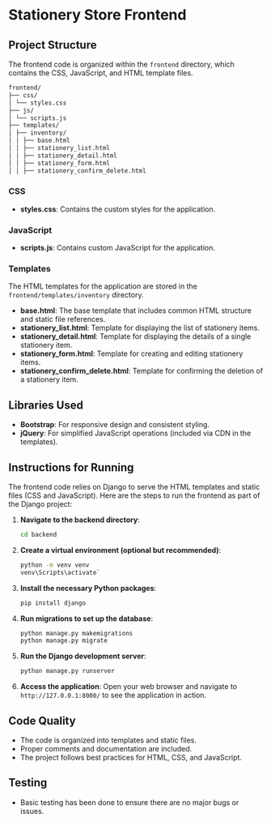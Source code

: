 # Stationery Store Frontend

## Project Structure

The frontend code is organized within the `frontend` directory, which contains the CSS, JavaScript, and HTML template files.

```bash
frontend/
├── css/
│ └── styles.css
├── js/
│ └── scripts.js
├── templates/
│ ├── inventory/
│ │ ├── base.html
│ │ ├── stationery_list.html
│ │ ├── stationery_detail.html
│ │ ├── stationery_form.html
│ │ ├── stationery_confirm_delete.html
```

### CSS

- **styles.css**: Contains the custom styles for the application.

### JavaScript

- **scripts.js**: Contains custom JavaScript for the application.

### Templates

The HTML templates for the application are stored in the `frontend/templates/inventory` directory.

- **base.html**: The base template that includes common HTML structure and static file references.
- **stationery_list.html**: Template for displaying the list of stationery items.
- **stationery_detail.html**: Template for displaying the details of a single stationery item.
- **stationery_form.html**: Template for creating and editing stationery items.
- **stationery_confirm_delete.html**: Template for confirming the deletion of a stationery item.

## Libraries Used

- **Bootstrap**: For responsive design and consistent styling.
- **jQuery**: For simplified JavaScript operations (included via CDN in the templates).

## Instructions for Running

The frontend code relies on Django to serve the HTML templates and static files (CSS and JavaScript). Here are the steps to run the frontend as part of the Django project:

1. **Navigate to the backend directory**:

   ```bash
   cd backend
   ```

2. **Create a virtual environment (optional but recommended)**:

   ```bash
   python -m venv venv
   venv\Scripts\activate`
   ```

3. **Install the necessary Python packages**:

   ```bash
   pip install django
   ```

4. **Run migrations to set up the database**:

   ```bash
   python manage.py makemigrations
   python manage.py migrate
   ```

5. **Run the Django development server**:

   ```bash
   python manage.py runserver
   ```

6. **Access the application**:
   Open your web browser and navigate to `http://127.0.0.1:8000/` to see the application in action.

## Code Quality

- The code is organized into templates and static files.
- Proper comments and documentation are included.
- The project follows best practices for HTML, CSS, and JavaScript.

## Testing

- Basic testing has been done to ensure there are no major bugs or issues.
